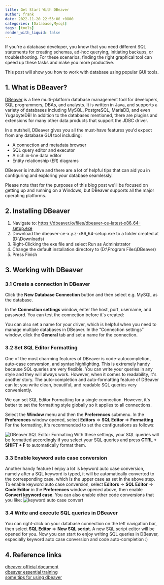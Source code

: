 ```yaml
---
title: Get Start With DBeaver
author: frank
date: 2022-11-20 22:53:00 +0800
categories: [Database,Mysql]
tags: [tools]     
render_with_liquid: false
---
```


If you're a database developer, you know that you need different SQL statements for creating schemas, ad-hoc querying, initiating backups, or troubleshooting. For these scenarios, finding the right graphical tool can speed up these tasks and make you more productive. 

This post will show you how to work with database using popular GUI tools.

## 1. What is DBeaver?

[DBeaver](https://dbeaver.io/) is a free multi-platform database management tool for developers, SQL programmers, DBAs, and analysts. It is written in Java, and supports a variety of databases including MySQL, PostgreSQL, MariaDB, and even YugabyteDB! In addition to the databases mentioned, there are plugins and extensions for many other data products that support the JDBC driver.

In a nutshell, DBeaver gives you all the must-have features you'd expect from any database GUI tool including:

* A connection and metadata browser
* SQL query editor and executor
* A rich in-line data editor
* Entity relationship (ER) diagrams
  
DBeaver is intuitive and there are a lot of helpful tips that can aid you in configuring and exploring your database seamlessly.

Please note that for the purposes of this blog post we'll be focused on getting up and running on a Windows, but DBeaver supports all the major operating platforms.

## 2. Installing DBeaver

1. Navigate to: https://dbeaver.io/files/dbeaver-ce-latest-x86_64-setup.exe
2. Download the dbeaver-ce-x.y.z-x86_64-setup.exe to a folder created at (D:\Downloads)
3. Right-Clicking the exe file and select Run as Administrator
4. Change the default installation directory to (D:\Program Files\DBeaver)
5. Press Finish
   
## 3. Working with DBeaver
### 3.1 Create a connection in DBeaver
Click the **New Database Connection** button and then select e.g. MySQL as the database.

In the **Connection settings** window, enter the host, port, username, and password. You can test the connection before it's created:

You can also set a name for your driver, which is helpful when you need to manage multiple databases in DBeaver. In the “Connection settings” window, click the **General** tab and set a name for the connection.

### 3.2 Set SQL Editor Formatting

One of the most charming features of DBeaver is code-autocompletion, auto-case conversion, and syntax highlighting. This is extremely handy because SQL queries are very flexible. You can write your queries in any style and they will always work. However, when it comes to readability, it's another story. The auto-completion and auto-formatting feature of DBeaver can let you write clean, beautiful, and readable SQL queries very conveniently.

We can set SQL Editor Formatting for a single connection. However, it's better to set the formatting style globally so it applies to all connections.

Select the **Window** menu and then the **Preferences** submenu. In the **Preferences** window opened, select **Editors** => **SQL Editor** => **Formatting**. For the formatting, it's recommended to set the configurations as follows:

![DBeaver SQL Editor Formatiing](https://miro.medium.com/max/1100/1*xPV_zR93TS63eLErzgya8Q.webp)
With these settings, your SQL queries will be formatted accordingly if you select your SQL queries and press **CTRL + SHIFT + F** to automatically format them.

### 3.3 Enable keyword auto case conversion
Another handy feature I enjoy a lot is keyword auto case conversion, namely after a SQL keyword is typed, it will be automatically converted to the corresponding case, which is the upper case as set in the above step. To enable keyword auto case conversion, select **Editors** => **SQL Editor** => **Code Editor** in the **Preferences** window opened above, then enable **Convert keyword case**. You can also enable other code conversions that you like:
![keyword auto case convert](https://miro.medium.com/max/828/1*T4zFvAMPVRadC-srHL02_g.webp)

### 3.4 Write and execute SQL queries in DBeaver
You can right-click on your database connection on the left navigation bar, then select **SQL Editor** => **New SQL script**. A new SQL script editor will be opened for you. Now you can start to enjoy writing SQL queries in DBeaver, especially keyword auto case conversion and code auto-completion :)

## 4. Reference links
[dbeaver official document](https://github.com/dbeaver/dbeaver/wiki/)   
[dbeaver essential training](https://www.linkedin.com/learning/dbeaver-essential-training)   
[some tips for using dbeaver](https://towardsdatascience.com/some-tips-for-using-dbeaver-a-univeral-database-tool-94af18d50671)